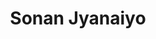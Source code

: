 --- 
title: "Sonan Jyanaiyo"
publishdate: "2019-3-9T16:48:46+02:00"
src: "https://365manga.net/manga/sonan-jyanaiyo"
image: "https://data.365manga.net/images/thumbnails/24754-sonan-jyanaiyo.jpg"
description: "Meet Shizuki Maku - to say she looks 'above average' would be a slight overstatement, but it's especially bad compared to her older twin brothers, the highschool heartthrobs Retsu and Tetsu. She always wondered whether or not she really belonged in her family, but things take a shocking twist when her brothers plant the suggestion that they may not be related after all. Now she's supposed to pick one of…"
---